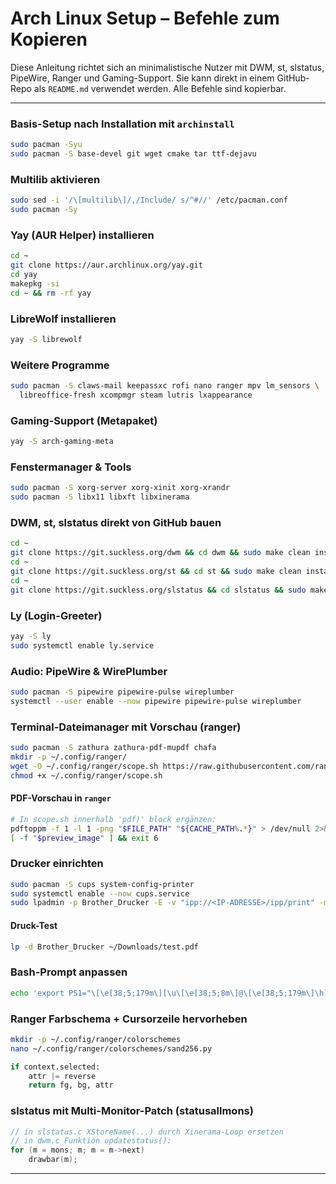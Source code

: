 # Arch Linux Setup – Befehle zum Kopieren

Diese Anleitung richtet sich an minimalistische Nutzer mit DWM, st, slstatus, PipeWire, Ranger und Gaming-Support. 
Sie kann direkt in einem GitHub-Repo als `README.md` verwendet werden. Alle Befehle sind kopierbar.

---

### Basis-Setup nach Installation mit `archinstall`
```bash
sudo pacman -Syu
sudo pacman -S base-devel git wget cmake tar ttf-dejavu
```

### Multilib aktivieren
```bash
sudo sed -i '/\[multilib\]/,/Include/ s/^#//' /etc/pacman.conf
sudo pacman -Sy
```

### Yay (AUR Helper) installieren
```bash
cd ~
git clone https://aur.archlinux.org/yay.git
cd yay
makepkg -si
cd ~ && rm -rf yay
```

### LibreWolf installieren
```bash
yay -S librewolf
```

### Weitere Programme
```bash
sudo pacman -S claws-mail keepassxc rofi nano ranger mpv lm_sensors \
  libreoffice-fresh xcompmgr steam lutris lxappearance
```

### Gaming-Support (Metapaket)
```bash
yay -S arch-gaming-meta
```

### Fenstermanager & Tools
```bash
sudo pacman -S xorg-server xorg-xinit xorg-xrandr
sudo pacman -S libx11 libxft libxinerama
```

### DWM, st, slstatus direkt von GitHub bauen
```bash
cd ~
git clone https://git.suckless.org/dwm && cd dwm && sudo make clean install
cd ~
git clone https://git.suckless.org/st && cd st && sudo make clean install
cd ~
git clone https://git.suckless.org/slstatus && cd slstatus && sudo make clean install
```

### Ly (Login-Greeter)
```bash
yay -S ly
sudo systemctl enable ly.service
```

### Audio: PipeWire & WirePlumber
```bash
sudo pacman -S pipewire pipewire-pulse wireplumber
systemctl --user enable --now pipewire pipewire-pulse wireplumber
```

### Terminal-Dateimanager mit Vorschau (ranger)
```bash
sudo pacman -S zathura zathura-pdf-mupdf chafa
mkdir -p ~/.config/ranger/
wget -O ~/.config/ranger/scope.sh https://raw.githubusercontent.com/ranger/ranger/dev/ranger/ext/scope.sh
chmod +x ~/.config/ranger/scope.sh
```

#### PDF-Vorschau in `ranger`
```bash
# In scope.sh innerhalb 'pdf)' block ergänzen:
pdftoppm -f 1 -l 1 -png "$FILE_PATH" "${CACHE_PATH%.*}" > /dev/null 2>&1
[ -f "$preview_image" ] && exit 6
```

### Drucker einrichten
```bash
sudo pacman -S cups system-config-printer
sudo systemctl enable --now cups.service
sudo lpadmin -p Brother_Drucker -E -v "ipp://<IP-ADRESSE>/ipp/print" -m everywhere
```

#### Druck-Test
```bash
lp -d Brother_Drucker ~/Downloads/test.pdf
```

### Bash-Prompt anpassen
```bash
echo 'export PS1="\[\e[38;5;179m\][\u\[\e[38;5;8m\]@\[\e[38;5;179m\]\h] \[\e[38;5;7m\][\W] \[\033[0m\]"' >> ~/.bashrc
```

### Ranger Farbschema + Cursorzeile hervorheben
```bash
mkdir -p ~/.config/ranger/colorschemes
nano ~/.config/ranger/colorschemes/sand256.py
```
```python
if context.selected:
    attr |= reverse
    return fg, bg, attr
```

### slstatus mit Multi-Monitor-Patch (statusallmons)
```c
// in slstatus.c XStoreName(...) durch Xinerama-Loop ersetzen
// in dwm.c Funktion updatestatus():
for (m = mons; m; m = m->next)
    drawbar(m);
```

---
